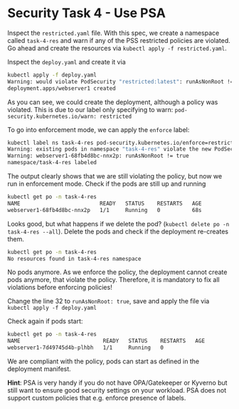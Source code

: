 # Security Task 4 - Use PSA

Inspect the `restricted.yaml` file. With this spec, we create a namespace called `task-4-res` and warn if any of the PSS restricted policies are violated. Go ahead and create the resources via `kubectl apply -f restricted.yaml`.

Inspect the `deploy.yaml` and create it via 

```bash
kubectl apply -f deploy.yaml
Warning: would violate PodSecurity "restricted:latest": runAsNonRoot != true (container "static-web-server" must not set securityContext.runAsNonRoot=false)
deployment.apps/webserver1 created
```

As you can see, we could create the deployment, although a policy was violated. This is due to our label only specifying to warn: `pod-security.kubernetes.io/warn: restricted`

To go into enforcement mode, we can apply the `enforce` label:

```bash
kubectl label ns task-4-res pod-security.kubernetes.io/enforce=restricted
Warning: existing pods in namespace "task-4-res" violate the new PodSecurity enforce level "restricted:latest"
Warning: webserver1-68fb4d8bc-nnx2p: runAsNonRoot != true
namespace/task-4-res labeled
```

The output clearly shows that we are still violating the policy, but now we run in enforcement mode. Check if the pods are still up and running

```bash
kubectl get po -n task-4-res
NAME                         READY   STATUS    RESTARTS   AGE
webserver1-68fb4d8bc-nnx2p   1/1     Running   0          68s
```

Looks good, but what happens if we delete the pod? (`kubectl delete po -n task-4-res --all`). Delete the pods and check if the deployment re-creates them.

```bash
kubectl get po -n task-4-res
No resources found in task-4-res namespace
```

No pods anymore. As we enforce the policy, the deployment cannot create pods anymore, that violate the policy. Therefore, it is mandatory to fix all violations before enforcing policies!

Change the line 32 to `runAsNonRoot: true`, save and apply the file via `kubectl apply -f deploy.yaml`

Check again if pods start:

```bash
kubectl get po -n task-4-res
NAME                          READY   STATUS    RESTARTS   AGE
webserver1-7d49745d4b-plhbh   1/1     Running   0
```

We are compliant with the policy, pods can start as defined in the deployment manifest.

__Hint__: PSA is very handy if you do not have OPA/Gatekeeper or Kyverno but still want to ensure good security settings on your workload. PSA does not support custom policies that e.g. enforce presence of labels.